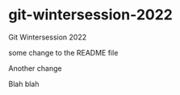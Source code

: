 # git-wintersession-2022
Git Wintersession 2022

some change to the README file

Another change

Blah blah